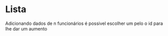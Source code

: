 # Lista
 Adicionando dados de n funcionários é possivel escolher um pelo o id para lhe dar um aumento
